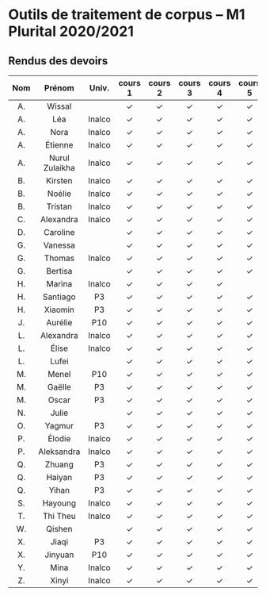 
# Outils de traitement de corpus – M1 Plurital 2020/2021
## Rendus des devoirs

| Nom | Prénom   | Univ. | cours 1 | cours 2 | cours 3 | cours 4 | cours 5 | cours 6 |
|:---:|:--------:|:-----:|:-------:|:-------:|:-------:|:-------:|:-------:|:-------:|
|  A. |Wissal    |       |✓        |✓        |✓        |✓        |✓        |         |
|  A. |Léa       |Inalco |✓        |✓        |✓        |✓        |✓        |         |
|  A. |Nora      |Inalco |✓        |✓        |✓        |✓        |✓        |         |
|  A. |Étienne   |Inalco |✓        |✓        |✓        |✓        |✓        |         |
|  A. |Nurul Zulaikha|Inalco |✓        |✓        |✓        |✓        |✓        |         |
|  B. |Kirsten   |Inalco |✓        |✓        |✓        |✓        |✓        |         |
|  B. |Noélie    |Inalco |✓        |✓        |✓        |✓        |✓        |         |
|  B. |Tristan   |Inalco |✓        |✓        |✓        |✓        |✓        |         |
|  C. |Alexandra |Inalco |✓        |✓        |✓        |✓        |✓        |         |
|  D. |Caroline  |       |✓        |✓        |✓        |✓        |✓        |         |
|  G. |Vanessa   |       |✓        |✓        |✓        |✓        |✓        |         |
|  G. |Thomas    |Inalco |✓        |✓        |✓        |✓        |✓        |         |
|  G. |Bertisa   |       |✓        |✓        |✓        |✓        |✓        |         |
|  H. |Marina    |Inalco |✓        |✓        |✓        |✓        |         |         |
|  H. |Santiago  |P3     |✓        |✓        |✓        |✓        |✓        |         |
|  H. |Xiaomin   |P3     |✓        |✓        |✓        |✓        |✓        |         |
|  J. |Aurélie   |P10    |✓        |✓        |✓        |✓        |✓        |         |
|  L. |Alexandra |Inalco |✓        |✓        |✓        |✓        |✓        |         |
|  L. |Élise     |Inalco |✓        |✓        |✓        |✓        |✓        |         |
|  L. |Lufei     |       |✓        |✓        |✓        |✓        |✓        |         |
|  M. |Menel     |P10    |✓        |✓        |✓        |✓        |✓        |         |
|  M. |Gaëlle    |P3     |✓        |✓        |✓        |✓        |✓        |         |
|  M. |Oscar     |P3     |✓        |✓        |✓        |✓        |✓        |         |
|  N. |Julie     |       |✓        |✓        |✓        |✓        |✓        |         |
|  O. |Yagmur    |P3     |✓        |✓        |✓        |✓        |✓        |         |
|  P. |Élodie    |Inalco |✓        |✓        |✓        |✓        |✓        |         |
|  P. |Aleksandra|Inalco |✓        |✓        |✓        |✓        |✓        |         |
|  Q. |Zhuang    |P3     |✓        |✓        |✓        |✓        |✓        |         |
|  Q. |Haiyan    |P3     |✓        |✓        |✓        |✓        |✓        |         |
|  Q. |Yihan     |P3     |✓        |✓        |✓        |✓        |✓        |         |
|  S. |Hayoung   |Inalco |✓        |✓        |✓        |✓        |✓        |         |
|  T. |Thi Theu  |Inalco |✓        |✓        |✓        |✓        |✓        |         |
|  W. |Qishen    |       |✓        |✓        |✓        |✓        |✓        |         |
|  X. |Jiaqi     |P3     |✓        |✓        |✓        |✓        |✓        |         |
|  X. |Jinyuan   |P10    |✓        |✓        |✓        |✓        |✓        |         |
|  Y. |Mina      |Inalco |✓        |✓        |✓        |✓        |✓        |         |
|  Z. |Xinyi     |Inalco |✓        |✓        |✓        |✓        |✓        |         |
